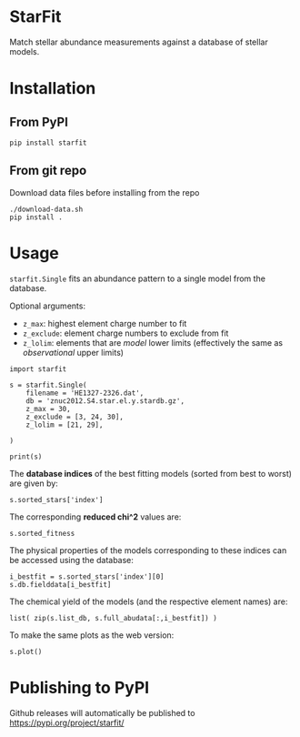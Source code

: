 # StarFit
Match stellar abundance measurements against a database of stellar models.

# Installation
## From PyPI
```
pip install starfit
```

## From git repo
Download data files before installing from the repo
```
./download-data.sh
pip install .
```

# Usage
`starfit.Single` fits an abundance pattern to a single model from the database.

Optional arguments:
- `z_max`: highest element charge number to fit
- `z_exclude`: element charge numbers to exclude from fit
- `z_lolim`: elements that are *model* lower limits (effectively the same as *observational* upper limits)

```
import starfit

s = starfit.Single(
    filename = 'HE1327-2326.dat',
    db = 'znuc2012.S4.star.el.y.stardb.gz',
    z_max = 30,
    z_exclude = [3, 24, 30],
    z_lolim = [21, 29],

)

print(s)
```

The **database indices** of the best fitting models (sorted from best to worst) are given by:
```
s.sorted_stars['index']
```

The corresponding **reduced chi^2** values are:
```
s.sorted_fitness
```

The physical properties of the models corresponding to these indices can be accessed using the database:
```
i_bestfit = s.sorted_stars['index'][0]
s.db.fielddata[i_bestfit]
```

The chemical yield of the models (and the respective element names) are:
```
list( zip(s.list_db, s.full_abudata[:,i_bestfit]) )
```

To make the same plots as the web version:
```
s.plot()
```

# Publishing to PyPI
Github releases will automatically be published to https://pypi.org/project/starfit/
